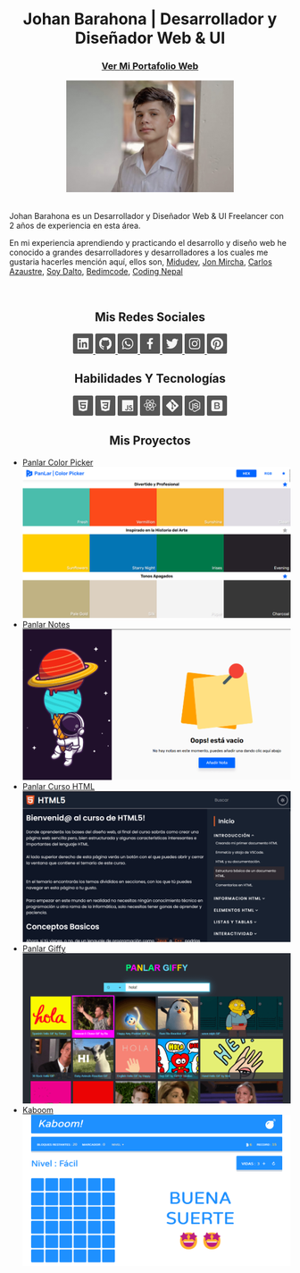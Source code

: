 <h1 align="center">Johan Barahona | Desarrollador y Diseñador Web & UI</h1>

<h3 align="center">
<a href="https://panlar.github.io">
Ver Mi Portafolio Web
</a>
</h3>

<div align="center">
<img src="./img/profile.jpg" width="300px" >
</div>

<br>

Johan Barahona es un Desarrollador y Diseñador Web & UI Freelancer con 2 años de experiencia en esta área.

En mi experiencia aprendiendo y practicando el desarrollo y diseño web he conocido a grandes desarrolladores y desarrolladores a los cuales me gustaria hacerles mención aquí, ellos son, [Midudev](https://midu.dev/), [Jon Mircha](https://jonmircha.com/), [Carlos Azaustre](https://carlosazaustre.es/), [Soy Dalto](https://youtube.com/soydalto), [Bedimcode](https://youtube.com/bedimcode), [Coding Nepal](https://youtube.com/codingnepal)

<br>

<h2 align="center">Mis Redes Sociales</h2>
<div align="center">
  <a href="https://www.linkedin.com/in/johan-barahona-644508211/">
    <img width="36px" src="./svg/linkedin.svg" />
  </a>
  <a href="https://github.com/panlar">
    <img width="36px" src="./svg/github.svg" />
  </a>
  <a href="https://wa.me/50488969200">
    <img width="36px" src="./svg/whatsapp.svg" />
  </a>
  <a href="https://www.facebook.com/paul.barahona.940/">
    <img width="36px" src="./svg/facebook.svg" />
  </a>
  <a href="https://twitter.com/paul21dev">
    <img width="36px" src="./svg/twitter.svg" />
  </a>
  <a href="https://www.instagram.com/paul21barahona/">
    <img width="36px" src="./svg/instagram.svg" />
  </a>
  <a href="https://pin.it/7IEe4BO">
    <img width="36px" src="./svg/pinterest.svg" />
  </a>
</div>

<h2 align="center">Habilidades Y Tecnologías</h2>

<div align="center">
    <img width="36px" src="./svg/html.svg" />
    <img width="36px" src="./svg/css.svg" />
    <img width="36px" src="./svg/javascript.svg" />
    <img width="36px" src="./svg/react.svg" />
    <img width="36px" src="./svg/git.svg" />
    <img width="36px" src="./svg/node.svg" />
    <img width="36px" src="./svg/bootstrap.svg" />
</div>

<h2 align="center">Mis Proyectos</h2>

- [Panlar Color Picker](https://panlar.github.io/colorpicker) ![panlar color picker](./img/panlar-colorpicker.png)
- [Panlar Notes](https://react-notes-panlar.vercel.app/) ![panlar color picker](./img/panlar-notes.png)
- [Panlar Curso HTML](https://panlar.github.io/curso-html) ![panlar color picker](./img/panlar-cursohtml.png)
- [Panlar Giffy](https://giffy-panlar.vercel.app/) ![panlar color picker](./img/panlar-giffy.png)
- [Kaboom](https://panlar.github.io/kaboom) ![panlar color picker](./img/panlar-kaboom.png)

<!--
**panlar/panlar** is a ✨ _special_ ✨ repository because its `README.md` (this file) appears on your GitHub profile.

Here are some ideas to get you started:

- 🔭 I’m currently working on ...
- 🌱 I’m currently learning ...
- 👯 I’m looking to collaborate on ...
- 🤔 I’m looking for help with ...
- 💬 Ask me about ...
- 📫 How to reach me: ...
- 😄 Pronouns: ...
- ⚡ Fun fact: ...
-->
